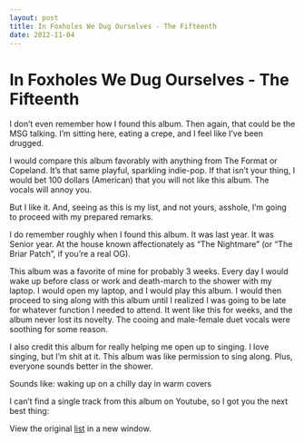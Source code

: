 ```yaml
---
layout: post
title: In Foxholes We Dug Ourselves - The Fifteenth
date: 2012-11-04
---
```



In Foxholes We Dug Ourselves - The Fifteenth
============================================

I don’t even remember how I found this album. Then again, that could be
the MSG talking. I’m sitting here, eating a crepe, and I feel like I’ve
been drugged.

I would compare this album favorably with anything from The Format or
Copeland. It’s that same playful, sparkling indie-pop. If that isn’t
your thing, I would bet 100 dollars (American) that you will not like
this album. The vocals will annoy you.

But I like it. And, seeing as this is my list, and not yours, asshole,
I’m going to proceed with my prepared remarks.

I do remember roughly when I found this album. It was last year. It was
Senior year. At the house known affectionately as “The Nightmare” (or
“The Briar Patch”, if you’re a real OG).

This album was a favorite of mine for probably 3 weeks. Every day I
would wake up before class or work and death-march to the shower with my
laptop. I would open my laptop, and I would play this album. I would
then proceed to sing along with this album until I realized I was going
to be late for whatever function I needed to attend. It went like this
for weeks, and the album never lost its novelty. The cooing and
male-female duet vocals were soothing for some reason.

I also credit this album for really helping me open up to singing. I
love singing, but I’m shit at it. This album was like permission to sing
along. Plus, everyone sounds better in the shower.

Sounds like: waking up on a chilly day in warm covers

I can’t find a single track from this album on Youtube, so I got you the
next best thing:



View the
original [list](https://docs.google.com/spreadsheet/pub?key=0ArDppihwaWa6dFdaeV9pOXNTeERqbWVFTFp5bWFuNmc&output=html)
in a new window.

